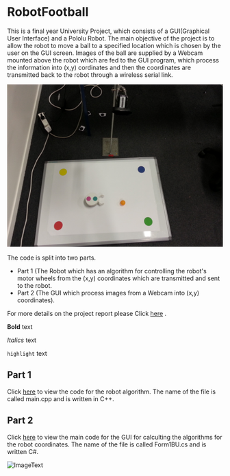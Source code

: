 # RobotFootball


This is a final year University Project, which consists of a GUI(Graphical User Interface) and a Pololu Robot. The main objective of the project is to allow the robot to move a ball to a specified location which is chosen by the user on the GUI screen. Images of the ball are supplied by a Webcam mounted above the robot which are fed to the GUI program, which process the information into (x,y) cordinates and then the coordinates are transmitted back to the robot through a wireless serial link.   

![ImageText](/Images/project_stuff.jpg?raw=true "Complete robot setup")

The code is split into two parts. 

- Part 1 (The Robot which has an algorithm for controlling the robot's motor wheels from the (x,y) coordinates which are transmitted and sent to the robot.  
- Part 2 (The GUI which process images from a Webcam into (x,y) coordinates).

For more details on the project report please Click [here](/Full_Final_Year_Report.pdf) .

**Bold** text

*Italics* text

`highlight` text

## Part 1 

Click [here](/RobotCode/main.cpp) to view the code for the robot algorithm. The name of the file is called main.cpp and is written in C++.

## Part 2

Click [here](/GUI/Form1BU.cs) to view the main code for the GUI for calculting the algorithms for the robot coordinates. The name of the file is called Form1BU.cs and is written C#. 

![ImageText](imageName.JPG?raw=true "Description")

